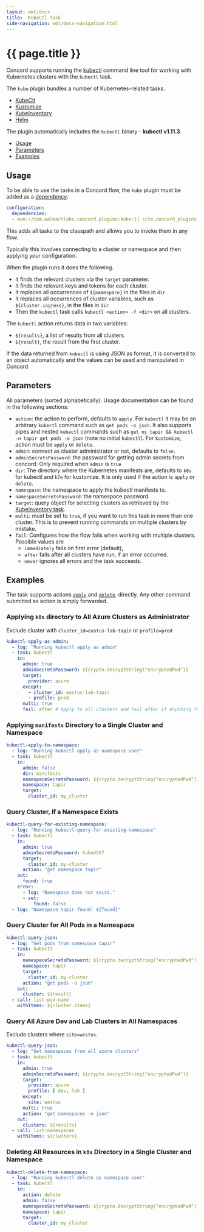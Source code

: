 ```yaml
---
layout: wmt/docs
title:  KubeCtl Task
side-navigation: wmt/docs-navigation.html
---
```


# {{ page.title }}

Concord supports running the
[kubectl](https://kubernetes.io/docs/reference/kubectl/cheatsheet/)
command line tool for working with Kubernetes clusters with the `kubectl` task.

The `kube` plugin bundles a number of Kubernetes-related tasks.

- [KubeCtl](#usage)
- [Kustomize](./kustomize.html)
- [KubeInventory](./kube-inventory.html)
- [Helm](./helm.html)

The plugin automatically includes the `kubectl` binary - __kubectl v1.11.3__.

- [Usage](#usage)
- [Parameters](#parameters)
- [Examples](#examples)

## Usage

To be able to use the tasks in a Concord flow, the `kube` plugin must be added
as a [dependency](../getting-started/concord-dsl.html#dependencies):

```yaml
configuration:
  dependencies:
  - mvn://com.walmartlabs.concord.plugins:kube:{{ site.concord_plugins_walmart_version }}
```

This adds all tasks to the classpath and allows you to invoke them in any flow.

Typically this involves connecting to a cluster or namespace and then applying
your configuration.

When the plugin runs it does the following.

- It finds the relevant clusters via the `target` parameter.
- It finds the relevant keys and tokens for each cluster.
- It replaces all occurrences of `${namespace}` in the files in `dir`.
- It replaces all occurrences of cluster variables, such as
  `${cluster.ingress}`, in the files in `dir`
- Then the `kubectl` task calls `kubectl <action> -f <dir>` on all clusters.

The `kubectl` action returns data in two variables:

- `${results}`, a list of results from all clusters.
- `${result}`, the result from the first cluster. 

If the data returned from `kubectl` is using JSON as format, it is converted to
an object automatically and the values can be used and manipulated in Concord.

## Parameters

All parameters (sorted alphabetically). Usage documentation can be found in the
following sections:

- `action`: the action to perform, defaults to `apply`. For `kubectl` it may
    be an arbitrary `kubectl` command such as `get pods -o json`. It also
    supports pipes and nested `kubectl` commands such as `get ns tapir &&
    kubectl -n tapir get pods -o json` (note no initial `kubectl`).
    For `kustomize`, action must be `apply` or `delete`.
- `admin`: connect as cluster administrator or not, defaults to `false`.
- `adminSecretsPassword`: the password for getting admin secrets from concord.
    Only required when `admin` is `true`
- `dir`: The directory where the Kubernetes manifests are, defaults to `k8s` for
  kubectl and `k7e` for kustomize. It is only used if the action is `apply` or
  `delete`.
- `namespace`: the namespace to apply the kubectl manifests to.
- `namespaceSecretsPassword`: the namespace password.
- `target`: query object for selecting clusters as retrieved by the
    [KubeInventory task](./kube-inventory.html).
- `multi`: must be set to `true`, if you want to run this task in more than
    one cluster. This is to prevent running commands on multiple clusters by
    mistake.
- `fail`: Configures how the flow fails when working with multiple clusters.
   Possible values are
    - `immediately` fails on first error (default),
    - `after` fails after all clusters have run, if an error occurred.
    - `never` ignores all errors and the task succeeds.

<a name="#examples">

## Examples

The task supports actions
[`apply`](https://kubernetes.io/docs/concepts/cluster-administration/manage-deployment/#kubectl-apply)
and
[`delete`](https://kubernetes.io/docs/concepts/cluster-administration/manage-deployment/#bulk-operations-in-kubectl).
directly. Any other command submitted as action is simply forwarded.

### Applying `k8s` directory to All Azure Clusters as Administrator

Exclude cluster with `cluster_id=eastus-lab-tapir` or `profile=prod`

```yaml
kubectl-apply-as-admin:
  - log: "Running kubectl apply as admin"
  - task: kubectl
    in:
      admin: true
      adminSecretsPassword: ${crypto.decryptString("encryptedPwd")}
      target:
        provider: azure
      except:
        - cluster_id: eastus-lab-tapir
        - profile: prod
      multi: true
      fail: after # Apply to all clusters and fail after if anything fails
```

### Applying `manifests` Directory to a Single Cluster and Namespace

```yaml
kubectl-apply-to-namespace:
  - log: "Running kubectl apply as namespace user"
  - task: kubectl
    in:
      admin: false
      dir: manifests
      namespaceSecretsPassword: ${crypto.decryptString("encryptedPwd")}
      namespace: tapir
      target:
        cluster_id: my_cluster
```

### Query Cluster, If a Namespace Exists

```yaml
kubectl-query-for-existing-namespace:
  - log: "Running kubectl-query-for-existing-namespace"
  - task: kubectl
    in:
      admin: true
      adminSecretsPassword: Kube4567
      target:
        cluster_id: my-cluster
      action: "get namespace tapir"
    out:
      found: true
    error:
      - log: "Namespace does not exist."
      - set:
          found: false
  - log: "Namespace tapir found: ${found}"
```

### Query Cluster for All Pods in a Namespace

```yaml
kubectl-query-json:
  - log: "Get pods from namespace tapir"
  - task: kubectl
    in:
      namespaceSecretsPassword: ${crypto.decryptString("encryptedPwd")}
      namespace: tapir
      target:
        cluster_id: my-cluster
      action: "get pods -o json"
    out:
      cluster: ${result}
  - call: list-pod-name
    withItems: ${cluster.items}
```

### Query All Azure Dev and Lab Clusters in All Namespaces

Exclude clusters where `site=westus`.

```yaml
kubectl-query-json:
  - log: "Get namespaces from all azure clusters"
  - task: kubectl
    in:
      admin: true
      adminSecretsPassword: ${crypto.decryptString("encryptedPwd")}
      target:
        provider: azure
        profile: [ dev, lab ]
      except:
        site: westus
      multi: true
      action: "get namespaces -o json"
    out:
      clusters: ${results}
  - call: list-namespaces
    withItems: ${clusters}
```


### Deleting All Resources in `k8s` Directory in a Single Cluster and Namespace

```yaml
kubectl-delete-from-namespace:
  - log: "Running kubectl delete as namespace user"
  - task: kubectl
    in:
      action: delete
      admin: false
      namespaceSecretsPassword: ${crypto.decryptString("encryptedPwd")}
      namespace: tapir
      target:
        cluster_id: my_cluster
```


